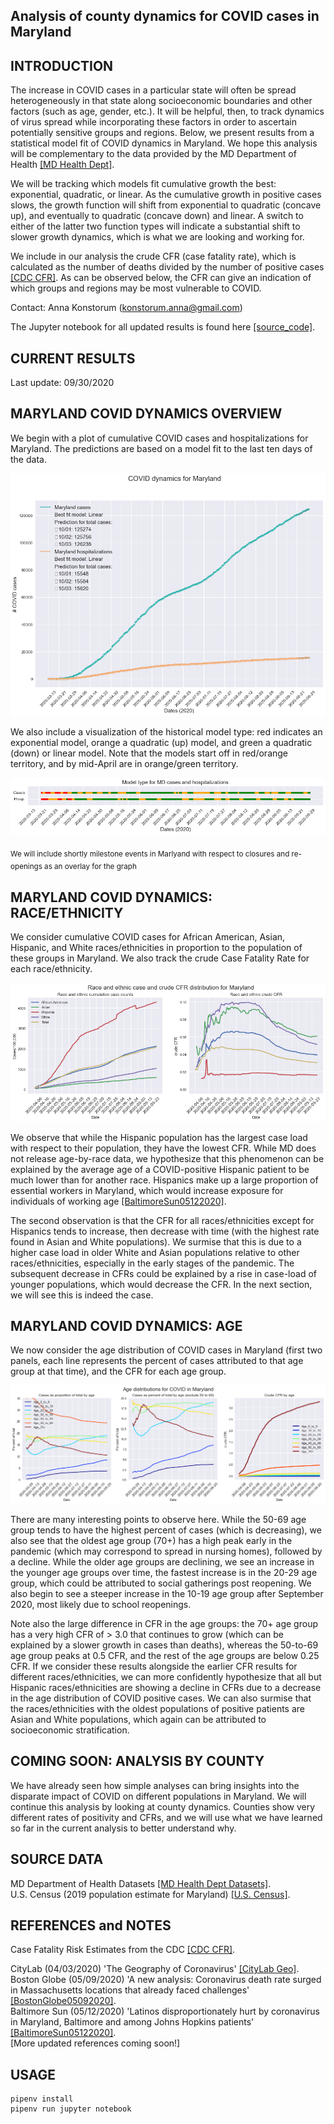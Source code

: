 Analysis of county dynamics for COVID cases in Maryland
------------

INTRODUCTION
------------
The increase in COVID cases in a particular state will often be spread heterogeneously in that state along socioeconomic boundaries and other factors (such as age, gender, etc.).  It will be helpful, then, to track dynamics of virus spread while incorporating these factors in order to ascertain potentially sensitive groups and regions.  Below, we present results from a statistical model fit of COVID dynamics in Maryland.  We hope this analysis will be complementary to the data provided by the MD Department of Health [[MD Health Dept]](https://coronavirus.maryland.gov/).  

We will be tracking which models fit cumulative growth the best: exponential, quadratic, or linear.  As the cumulative growth in positive cases slows, the growth function will shift from exponential to quadratic (concave up), and eventually to quadratic (concave down) and linear.  A switch to either of the latter two function types will indicate a substantial shift to slower growth dynamics, which is what we are looking and working for.

We include in our analysis the crude CFR (case fatality rate), which is calculated as the number of deaths divided by the number of positive cases [[CDC CFR]](https://en.wikipedia.org/wiki/Case_fatality_rate).  As can be observed below, the CFR can give an indication of which groups and regions may be most vulnerable to COVID.

Contact: Anna Konstorum (konstorum.anna@gmail.com)

The Jupyter notebook for all updated results is found here [[source_code]](https://github.com/akonstodata/md_county_covid/blob/master/code/MD_COVID_Dynamics_model_choose_v3.ipynb).

CURRENT RESULTS
------------
Last update: 09/30/2020 

MARYLAND COVID DYNAMICS OVERVIEW
------------
We begin with a plot of cumulative COVID cases and hospitalizations for Maryland.  The predictions are based on a model fit to the last ten days of the data. 

![](https://github.com/akonstodata/md_county_covid/blob/master/results/MD_COVID_model.png)

We also include a visualization of the historical model type: red indicates an exponential model, orange a quadratic (up) model, and green a quadratic (down) or linear model.  Note that the models start off in red/orange territory, and by mid-April are in orange/green territory.

![](https://github.com/akonstodata/md_county_covid/blob/master/results/MD_COVID_models.png)

<sub> We will include shortly milestone events in Marlyand with respect to closures and re-openings as an overlay for the graph </sub>


MARYLAND COVID DYNAMICS: RACE/ETHNICITY
------------
We consider cumulative COVID cases for African American, Asian, Hispanic, and White races/ethnicities in proportion to the population of these groups in Maryland.  We also track the crude Case Fatality Rate for each race/ethnicity.
 
 ![](https://github.com/akonstodata/md_county_covid/blob/master/results/MD_race.png)
 
We observe that while the Hispanic population has the largest case load with respect to their population, they have the lowest CFR.  While MD does not release age-by-race data, we hypothesize that this phenomenon can be explained by the average age of a COVID-positive Hispanic patient to be much lower than for another race.  Hispanics make up a large proportion of essential workers in Maryland, which would increase exposure for individuals of working age [[BaltimoreSun05122020]](https://www.baltimoresun.com/coronavirus/bs-md-covid-latinos-20200512-s3cjb6swbbfofmmfg7afmj3zw4-story.html).   
 
 The second observation is that the CFR for all races/ethnicities except for Hispanics tends to increase, then decrease with time (with the highest rate found in Asian and White populations).  We surmise that this is due to a higher case load in older White and Asian populations relative to other races/ethnicities, especially in the early stages of the pandemic.  The subsequent decrease in CFRs could be explained by a rise in case-load of younger populations, which would decrease the CFR.  In the next section, we will see this is indeed the case. 
 
MARYLAND COVID DYNAMICS: AGE
------------

We now consider the age distribution of COVID cases in Maryland (first two panels, each line represents the percent of cases attributed to that age group at that time), and the CFR for each age group.

![](https://github.com/akonstodata/md_county_covid/blob/master/results/MD_age.png)

There are many interesting points to observe here.  While the 50-69 age group tends to have the highest percent of cases (which is decreasing), we also see that the oldest age group (70+) has a high peak early in the pandemic (which may correspond to spread in nursing homes), followed by a decline.  While the older age groups are declining, we see an increase in the younger age groups over time, the fastest increase is in the 20-29 age group, which could be attributed to social gatherings post reopening.  We also begin to see a steeper increase in the 10-19 age group after September 2020, most likely due to school reopenings.

Note also the large difference in CFR in the age groups: the 70+ age group has a very high CFR  of > 3.0 that continues to grow (which can be explained by a slower growth in cases than deaths), whereas the 50-to-69 age group peaks at 0.5 CFR, and the rest of the age groups are below 0.25 CFR.  If we consider these results alongside the earlier CFR results for different races/ethnicities, we can more confidently hypothesize that all but Hispanic races/ethnicities are showing a decline in CFRs due to a decrease in the age distribution of COVID positive cases.  We can also surmise that the races/ethnicities with the oldest populations of positive patients are Asian and White populations, which again can be attributed to socioeconomic stratification.


COMING SOON: ANALYSIS BY COUNTY
------------

We have already seen how simple analyses can bring insights into the disparate impact of COVID on different populations in Maryland.  We will continue this analysis by looking at county dynamics.  Counties show very different rates of positivity and CFRs, and we will use what we have learned so far in the current analysis to better understand why.



SOURCE DATA
------------
MD Department of Health Datasets [[MD Health Dept Datasets]](https://coronavirus.maryland.gov/https://coronavirus.maryland.gov/datasets/).  
U.S. Census (2019 population estimate for Maryland) [[U.S. Census]](https://www.census.gov/quickfacts/fact/table/MD/PST045219#).  

REFERENCES and NOTES
------------
Case Fatality Risk Estimates from the CDC [[CDC CFR]](https://wwwnc.cdc.gov/eid/article/26/6/20-0320_article).  

CityLab (04/03/2020) 'The Geography of Coronavirus' [[CityLab Geo]](https://www.citylab.com/equity/2020/04/coronavirus-spread-map-city-urban-density-suburbs-rural-data/609394/).    
Boston Globe (05/09/2020) 'A new analysis: Coronavirus death rate surged in Massachusetts locations that already faced challenges' [[BostonGlobe05092020]](https://www.bostonglobe.com/2020/05/09/nation/disparities-push-coronavirus-death-rates-higher/?et_rid=1768511231).   
Baltimore Sun (05/12/2020) 'Latinos disproportionately hurt by coronavirus in
Maryland, Baltimore and among Johns Hopkins patients' [[BaltimoreSun05122020]](https://www.baltimoresun.com/coronavirus/bs-md-covid-latinos-20200512-s3cjb6swbbfofmmfg7afmj3zw4-story.html).   
[More updated references coming soon!]

USAGE
------------
```
pipenv install
pipenv run jupyter notebook
```
